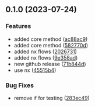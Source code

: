 ## 0.1.0 (2023-07-24)


### Features

* added core method ([ac88ac9](https://github.com/rudderlabs/rudder-sdk-android/commit/ac88ac9f7030d0bbb4010930488e6aff5b6a5928))
* added core method ([582770d](https://github.com/rudderlabs/rudder-sdk-android/commit/582770de17d18211c44e8ad2031e7fee017b191e))
* added nx flows ([2026731](https://github.com/rudderlabs/rudder-sdk-android/commit/2026731c7231152d87ea5a6faa55674536495900))
* added nx flows ([9e358ad](https://github.com/rudderlabs/rudder-sdk-android/commit/9e358ad19ddcaec2306e6eb4c7e744cfee504b10))
* new github release ([71b844d](https://github.com/rudderlabs/rudder-sdk-android/commit/71b844d8a72a2f6d1a46aa94b744772c53ce1ce0))
* use nx ([45515b4](https://github.com/rudderlabs/rudder-sdk-android/commit/45515b427aafceb59d7b19c59ba1cf7fe3116da5))


### Bug Fixes

* remove if for testing ([283ec49](https://github.com/rudderlabs/rudder-sdk-android/commit/283ec49dfd3d27ff9d45d61765de94577e017488))

